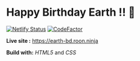 # Happy Birthday Earth !! 🎂

[![Netlify Status](https://api.netlify.com/api/v1/badges/21370544-e217-45d9-a817-eacf05b13581/deploy-status)](https://app.netlify.com/sites/hungry-leakey-f9e5e8/deploys) [![CodeFactor](https://www.codefactor.io/repository/github/niscita/happy-birthday-earth/badge)](https://www.codefactor.io/repository/github/niscita/happy-birthday-earth)

**Live site :** https://earth-bd.roon.ninja

**Build with:** *HTML5* and *CSS*

